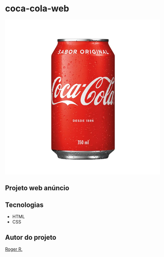 # coca-cola-web

 ![](./imagens/SKUs-Ecommerce--1000-x-1000-px---9-.png)

 ## Projeto web anúncio 
 
 ## Tecnologias
 * HTML
 * CSS

 ## Autor do projeto
 [Roger R.](https://www.linkedin.com/in/roger-r-de-oliveira-890923353/)